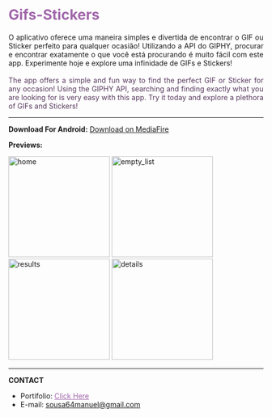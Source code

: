 <h1 style="color:#a066aa">Gifs-Stickers</h1>
<div style="text-align:justify">
O aplicativo oferece uma maneira simples e divertida de encontrar o GIF ou Sticker perfeito para qualquer ocasião! Utilizando a API do GIPHY, procurar e encontrar exatamente o que você está procurando é muito fácil com este app. Experimente hoje e explore uma infinidade de GIFs e Stickers!
</div>

<br>

<div style="text-align:justify; color:#57385d">
The app offers a simple and fun way to find the perfect GIF or Sticker for any occasion! Using the GIPHY API, searching and finding exactly what you are looking for is very easy with this app. Try it today and explore a plethora of GIFs and Stickers!
</div>


<hr>

**Download For Android:** <a href="https://www.mediafire.com/file/w9940fchsqdyqdq/Gifs_%2526_Stickers.apk" target="_blank"> Download on MediaFire </a>

**Previews:**

<img src="https://i.postimg.cc/Pqd6zY4C/home.jpg" width="200px" alt="home">
<img src="https://i.postimg.cc/zGCtg0nm/empty-list.jpg" width="200px" alt="empty_list">
<img src="https://i.postimg.cc/MTTdgwgx/results.jpg" width="200px" alt="results">
<img src="https://i.postimg.cc/BvNmhbYM/details.jpg" width="200px" alt="details">

<hr>

**CONTACT**

* Portifolio: <a style="color:#a066aa" href="https://soudev.netlify.app/" target="_blank">Click Here</a>
* E-mail: <a style="color:#a066aa" href="mailto:sousa64manuel@gmail.com" >sousa64manuel@gmail.com</a>